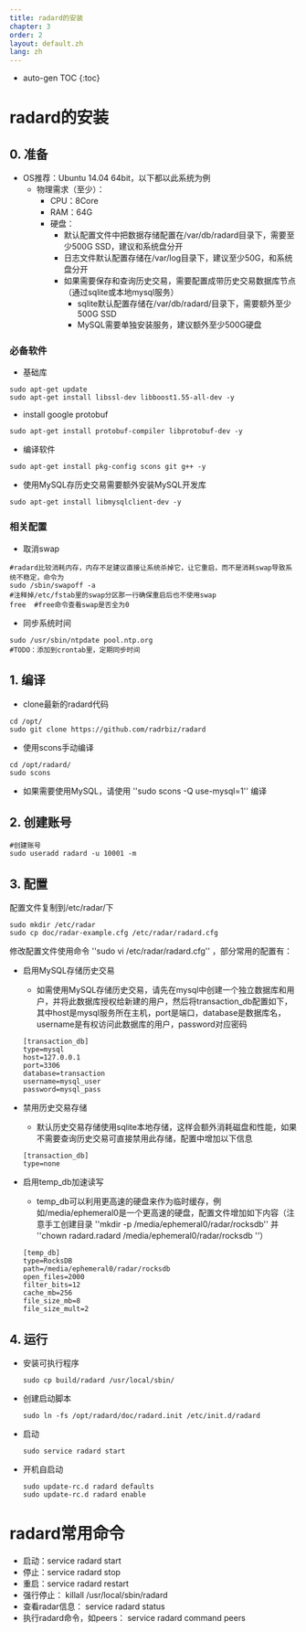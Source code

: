 ```yaml
---
title: radard的安装
chapter: 3
order: 2
layout: default.zh
lang: zh
---
```


* auto-gen TOC
{:toc}

# radard的安装

## 0. 准备

* OS推荐：Ubuntu 14.04 64bit，以下都以此系统为例
  * 物理需求（至少）：
    * CPU：8Core
    * RAM：64G
    * 硬盘：
      * 默认配置文件中把数据存储配置在/var/db/radard目录下，需要至少500G SSD，建议和系统盘分开
      * 日志文件默认配置存储在/var/log目录下，建议至少50G，和系统盘分开
      * 如果需要保存和查询历史交易，需要配置成带历史交易数据库节点（通过sqlite或本地mysql服务）
        * sqlite默认配置存储在/var/db/radard/目录下，需要额外至少500G SSD
        * MySQL需要单独安装服务，建议额外至少500G硬盘

### 必备软件

  * 基础库
    
  ```
  sudo apt-get update
  sudo apt-get install libssl-dev libboost1.55-all-dev -y
  ```
    
  * install google protobuf
  
  ```
  sudo apt-get install protobuf-compiler libprotobuf-dev -y
  ```

  * 编译软件
  
  ```
  sudo apt-get install pkg-config scons git g++ -y
  ```

  * 使用MySQL存历史交易需要额外安装MySQL开发库
  
  ```
  sudo apt-get install libmysqlclient-dev -y
  ```

### 相关配置
  
  * 取消swap
  
  ```
  #radard比较消耗内存，内存不足建议直接让系统杀掉它，让它重启，而不是消耗swap导致系统不稳定，命令为
  sudo /sbin/swapoff -a
  #注释掉/etc/fstab里的swap分区那一行确保重启后也不使用swap
  free  #free命令查看swap是否全为0
  ```

  * 同步系统时间
  
  ```
  sudo /usr/sbin/ntpdate pool.ntp.org 
  #TODO：添加到crontab里，定期同步时间
  ```

## 1. 编译
  
  * clone最新的radard代码
  
  ```
  cd /opt/
  sudo git clone https://github.com/radrbiz/radard
  ```

  * 使用scons手动编译

  ```
  cd /opt/radard/
  sudo scons
  ```

  * 如果需要使用MySQL，请使用 ''sudo scons -Q use-mysql=1'' 编译

## 2. 创建账号

  ```
  #创建账号
  sudo useradd radard -u 10001 -m
  ```

## 3. 配置

配置文件复制到/etc/radar/下

  ```
  sudo mkdir /etc/radar
  sudo cp doc/radar-example.cfg /etc/radar/radard.cfg
  ```

修改配置文件使用命令 ''sudo vi /etc/radar/radard.cfg'' ，部分常用的配置有：

  * 启用MySQL存储历史交易
    * 如需使用MySQL存储历史交易，请先在mysql中创建一个独立数据库和用户，并将此数据库授权给新建的用户，然后将transaction_db配置如下，其中host是mysql服务所在主机，port是端口，database是数据库名，username是有权访问此数据库的用户，password对应密码

    ```
    [transaction_db]
    type=mysql
    host=127.0.0.1
    port=3306
    database=transaction
    username=mysql_user
    password=mysql_pass
    ```

  * 禁用历史交易存储
    * 默认历史交易存储使用sqlite本地存储，这样会额外消耗磁盘和性能，如果不需要查询历史交易可直接禁用此存储，配置中增加以下信息
    
    ```
    [transaction_db]
    type=none
    ```

  * 启用temp_db加速读写
    * temp_db可以利用更高速的硬盘来作为临时缓存，例如/media/ephemeral0是一个更高速的硬盘，配置文件增加如下内容（注意手工创建目录 ''mkdir -p /media/ephemeral0/radar/rocksdb'' 并 ''chown radard.radard /media/ephemeral0/radar/rocksdb ''）
    
    ```
    [temp_db]
    type=RocksDB
    path=/media/ephemeral0/radar/rocksdb
    open_files=2000
    filter_bits=12
    cache_mb=256
    file_size_mb=8
    file_size_mult=2
    ```

## 4. 运行 

  * 安装可执行程序
  
    ```
    sudo cp build/radard /usr/local/sbin/
    ```

  * 创建启动脚本
  
    ```
    sudo ln -fs /opt/radard/doc/radard.init /etc/init.d/radard
    ```

  * 启动
  
    ```
    sudo service radard start
    ```

  * 开机自启动
    
    ```
    sudo update-rc.d radard defaults
    sudo update-rc.d radard enable
    ```

# radard常用命令

  * 启动：service radard start
  * 停止：service radard stop
  * 重启：service radard restart
  * 强行停止： killall /usr/local/sbin/radard
  * 查看radar信息： service radard status
  * 执行radard命令，如peers： service radard command peers
